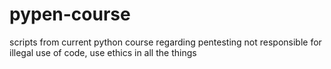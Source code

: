 # pypen-course
scripts from current python course regarding pentesting
not responsible for illegal use of code, use ethics in all the things
